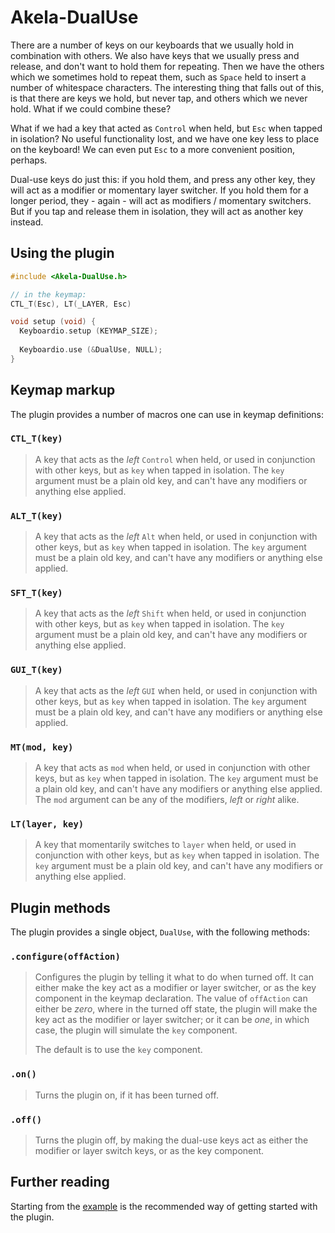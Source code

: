 # Akela-DualUse

There are a number of keys on our keyboards that we usually hold in combination
with others. We also have keys that we usually press and release, and don't want
to hold them for repeating. Then we have the others which we sometimes hold to
repeat them, such as `Space` held to insert a number of whitespace characters.
The interesting thing that falls out of this, is that there are keys we hold,
but never tap, and others which we never hold. What if we could combine these?

What if we had a key that acted as `Control` when held, but `Esc` when tapped in
isolation? No useful functionality lost, and we have one key less to place on
the keyboard! We can even put `Esc` to a more convenient position, perhaps.

Dual-use keys do just this: if you hold them, and press any other key, they will
act as a modifier or momentary layer switcher. If you hold them for a longer
period, they - again - will act as modifiers / momentary switchers. But if you
tap and release them in isolation, they will act as another key instead.

## Using the plugin

```c++
#include <Akela-DualUse.h>

// in the keymap:
CTL_T(Esc), LT(_LAYER, Esc)

void setup (void) {
  Keyboardio.setup (KEYMAP_SIZE);
  
  Keyboardio.use (&DualUse, NULL);
}
```

## Keymap markup

The plugin provides a number of macros one can use in keymap definitions:

### `CTL_T(key)`

> A key that acts as the *left* `Control` when held, or used in conjunction with
> other keys, but as `key` when tapped in isolation. The `key` argument must be
> a plain old key, and can't have any modifiers or anything else applied.

### `ALT_T(key)`

> A key that acts as the *left* `Alt` when held, or used in conjunction with
> other keys, but as `key` when tapped in isolation. The `key` argument must be
> a plain old key, and can't have any modifiers or anything else applied.
    
### `SFT_T(key)`

> A key that acts as the *left* `Shift` when held, or used in conjunction with
> other keys, but as `key` when tapped in isolation. The `key` argument must be
> a plain old key, and can't have any modifiers or anything else applied.

### `GUI_T(key)`

> A key that acts as the *left* `GUI` when held, or used in conjunction with
> other keys, but as `key` when tapped in isolation. The `key` argument must be
> a plain old key, and can't have any modifiers or anything else applied.

### `MT(mod, key)`

> A key that acts as `mod` when held, or used in conjunction with other keys,
> but as `key` when tapped in isolation. The `key` argument must be a plain old
> key, and can't have any modifiers or anything else applied. The `mod` argument
> can be any of the modifiers, *left* or *right* alike.

### `LT(layer, key)`

> A key that momentarily switches to `layer` when held, or used in conjunction
> with other keys, but as `key` when tapped in isolation. The `key` argument
> must be a plain old key, and can't have any modifiers or anything else
> applied.

## Plugin methods

The plugin provides a single object, `DualUse`, with the following methods:

### `.configure(offAction)`

> Configures the plugin by telling it what to do when turned off. It can either
> make the key act as a modifier or layer switcher, or as the key component in
> the keymap declaration. The value of `offAction` can either be *zero*, where
> in the turned off state, the plugin will make the key act as the modifier or
> layer switcher; or it can be *one*, in which case, the plugin will simulate
> the `key` component.
>
> The default is to use the `key` component.

### `.on()`

> Turns the plugin on, if it has been turned off.

### `.off()`

> Turns the plugin off, by making the dual-use keys act as either the modifier
> or layer switch keys, or as the key component.

## Further reading

Starting from the [example][plugin:example] is the recommended way of getting
started with the plugin.

 [plugin:example]: https://github.com/Akela-Plugins/Akela-DualUse/blob/master/examples/DualUse/DualUse.ino
